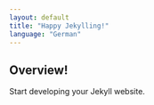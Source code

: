 ```yaml
---
layout: default
title: "Happy Jekylling!"
language: "German"
---
```


## Overview!

Start developing your Jekyll website.
